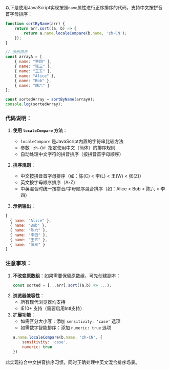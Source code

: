 以下是使用JavaScript实现按照`name`属性进行正序排序的代码，支持中文按拼音首字母排序：

```javascript
function sortByName(arr) {
    return arr.sort((a, b) => {
        return a.name.localeCompare(b.name, 'zh-CN');
    });
}

// 示例用法
const arrayA = [
    { name: "李四" },
    { name: "张三" },
    { name: "王五" },
    { name: "Alice" },
    { name: "Bob" },
    { name: "陈六" }
];

const sortedArray = sortByName(arrayA);
console.log(sortedArray);
```

### 代码说明：
1. **使用 `localeCompare` 方法**：
   - `localeCompare` 是JavaScript内置的字符串比较方法
   - 参数 `'zh-CN'` 指定使用中文（简体）的排序规则
   - 自动处理中文字符的拼音排序（按拼音首字母顺序）

2. **排序规则**：
   - 中文按拼音首字母排序（如：陈(C) < 李(L) < 王(W) < 张(Z)）
   - 英文按字母顺序排序（A-Z）
   - 中英混合时统一按拼音/字母顺序混合排序（如：Alice < Bob < 陈六 < 李四）

3. **示例输出**：
```javascript
[
  { name: "Alice" },
  { name: "Bob" },
  { name: "陈六" },
  { name: "李四" },
  { name: "王五" },
  { name: "张三" }
]
```

### 注意事项：
1. **不改变原数组**：如果需要保留原数组，可先创建副本：
   ```javascript
   const sorted = [...arr].sort((a,b) => ...);
   ```
2. **浏览器兼容性**：
   - 所有现代浏览器均支持
   - IE10+ 支持（需要启用Intl支持）
3. **扩展功能**：
   - 如需区分大小写：添加 `sensitivity: 'case'` 选项
   - 如需数字智能排序：添加 `numeric: true` 选项
   ```javascript
   a.name.localeCompare(b.name, 'zh-CN', { 
       sensitivity: 'case', 
       numeric: true 
   })
   ```

此实现符合中文拼音排序习惯，同时正确处理中英文混合排序场景。